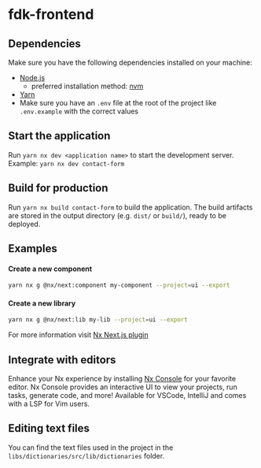 # fdk-frontend

## Dependencies

Make sure you have the following dependencies installed on your machine:

- [Node.js](https://nodejs.org/en/download/)
  - preferred installation method: [nvm](https://github.com/nvm-sh/nvm)
- [Yarn](https://yarnpkg.com/getting-started/install)
- Make sure you have an `.env` file at the root of the project like `.env.example` with the correct values

## Start the application

Run `yarn nx dev <application name>` to start the development server.  
Example: `yarn nx dev contact-form`

## Build for production

Run `yarn nx build contact-form` to build the application. The build artifacts are stored in the output directory (e.g. `dist/` or `build/`), ready to be deployed.



## Examples
#### Create a new component
```bash
yarn nx g @nx/next:component my-component --project=ui --export
```
#### Create a new library
```bash
yarn nx g @nx/next:lib my-lib --project=ui --export
```
For more information visit [Nx Next.js plugin](https://nx.dev/nx-api/next)
## Integrate with editors

Enhance your Nx experience by installing [Nx Console](https://nx.dev/nx-console) for your favorite editor. Nx Console
provides an interactive UI to view your projects, run tasks, generate code, and more! Available for VSCode, IntelliJ and
comes with a LSP for Vim users.



## Editing text files
You can find the text files used in the project in the `libs/dictionaries/src/lib/dictionaries` folder.
